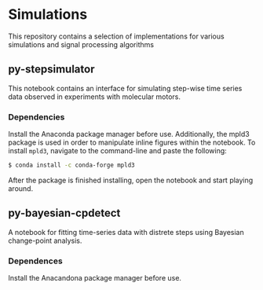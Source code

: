 # Simulations
This repository contains a selection of implementations for various simulations and signal processing algorithms

## py-stepsimulator
This notebook contains an interface for simulating step-wise time series data observed in experiments with molecular motors.

### Dependencies

Install the Anaconda package manager before use.
Additionally, the mpld3 package is used in order to manipulate inline figures within the notebook. To install `mpld3`, navigate to the command-line and paste the following: 

```bash
$ conda install -c conda-forge mpld3 
```
After the package is finished installing, open the notebook and start playing around.

## py-bayesian-cpdetect
A notebook for fitting time-series data with distrete steps using Bayesian change-point analysis.

### Dependences

Install the Anacandona package manager before use.
